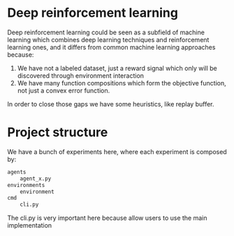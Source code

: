 # Deep reinforcement learning

Deep reinforcement learning could be seen as a subfield of machine learning which combines deep learning techniques 
and reinforcement learning ones, and it differs from common machine learning approaches because:

1. We have not a labeled dataset, just a reward signal which only will be discovered through environment interaction
2. We have many function compositions which form the objective function, not just a convex error function.

In order to close those gaps we have some heuristics, like replay buffer.

# Project structure

We have a bunch of experiments here, where each experiment is composed by:

```txt 
agents 
    agent_x.py
environments
    environment 
cmd
    cli.py
```

The cli.py is very important here because allow users to use the main implementation

